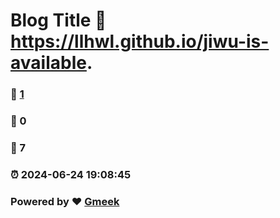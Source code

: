 # Blog Title :link: https://llhwl.github.io/jiwu-is-available. 
### :page_facing_up: [1](https://llhwl.github.io/jiwu-is-available./tag.html) 
### :speech_balloon: 0 
### :hibiscus: 7 
### :alarm_clock: 2024-06-24 19:08:45 
### Powered by :heart: [Gmeek](https://github.com/Meekdai/Gmeek)
